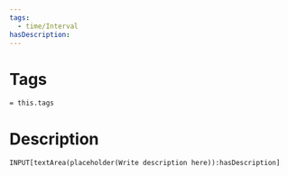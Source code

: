 ```yaml
---
tags:
  - time/Interval
hasDescription:
---
```

# Tags
`= this.tags`

# Description
```meta-bind
INPUT[textArea(placeholder(Write description here)):hasDescription]
```